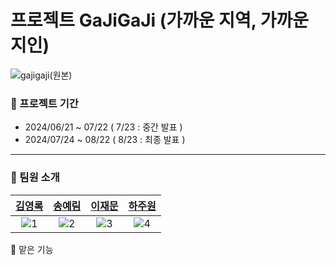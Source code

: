 # 프로젝트 GaJiGaJi (가까운 지역, 가까운 지인)
![gajigaji(원본)](https://github.com/user-attachments/assets/40dba062-7587-4a77-ab81-06a7351b4d3c)
### 📅 프로젝트 기간
- 2024/06/21 ~ 07/22 ( 7/23 : 중간 발표 )
- 2024/07/24 ~ 08/22 ( 8/23 : 최종 발표 )
---
### 🌿 팀원 소개
|[김영록](https://github.com/starnyar)|[송예림](https://github.com/hobbang7531)|[이재문](https://github.com/jaemoooooon)|[하주원](https://github.com/hajju0617)|
|:---:|:---:|:---:|:---:|
|![1](https://github.com/user-attachments/assets/ca5cfd04-56e2-4155-a3ec-37d91df1c8f8)|![2](https://github.com/user-attachments/assets/6168673f-1f93-41b6-87e1-57096b558e97)|![3](https://github.com/user-attachments/assets/ca5cfd04-56e2-4155-a3ec-37d91df1c8f8)|![4](https://github.com/user-attachments/assets/e719871f-5b81-46e9-956a-aaa441adcdbb)|


🌿 맡은 기능
